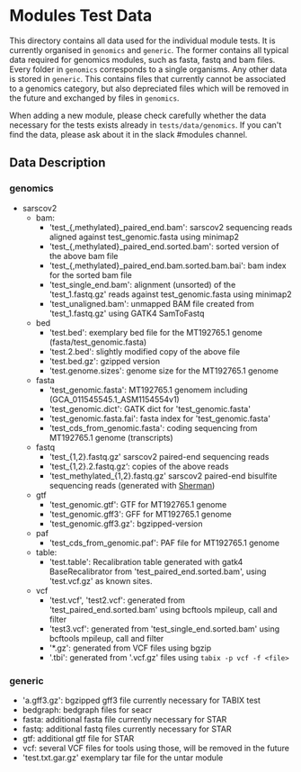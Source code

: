 # Modules Test Data

This directory contains all data used for the individual module tests. It is currently organised in `genomics` and `generic`. The former contains all typical data required for genomics modules, such as fasta, fastq and bam files. Every folder in `genomics` corresponds to a single organisms. Any other data is stored in `generic`. This contains files that currently cannot be associated to a genomics category, but also depreciated files which will be removed in the future and exchanged by files in `genomics`.

When adding a new module, please check carefully whether the data necessary for the tests exists already in `tests/data/genomics`. If you can't find the data, please ask about it in the slack #modules channel.

## Data Description

### genomics

* sarscov2
    * bam:
        * 'test_{,methylated}_paired_end.bam': sarscov2 sequencing reads aligned against test_genomic.fasta using minimap2
        * 'test_{,methylated}_paired_end.sorted.bam': sorted version of the above bam file
        * 'test_{,methylated}_paired_end.bam.sorted.bam.bai': bam index for the sorted bam file
        * 'test_single_end.bam': alignment (unsorted) of the 'test_1.fastq.gz' reads against test_genomic.fasta using minimap2
        * 'test_unaligned.bam': unmapped BAM file created from 'test_1.fastq.gz' using GATK4 SamToFastq
    * bed
        * 'test.bed': exemplary bed file for the MT192765.1 genome (fasta/test_genomic.fasta)
        * 'test.2.bed': slightly modified copy of the above file
        * 'test.bed.gz': gzipped version
        * 'test.genome.sizes': genome size for the MT192765.1 genome
    * fasta
        * 'test_genomic.fasta': MT192765.1 genomem including (GCA_011545545.1_ASM1154554v1)
        * 'test_genomic.dict': GATK dict for 'test_genomic.fasta'
        * 'test_genomic.fasta.fai': fasta index for 'test_genomic.fasta'
        * 'test_cds_from_genomic.fasta': coding sequencing from MT192765.1 genome (transcripts)
    * fastq
        * 'test_{1,2}.fastq.gz' sarscov2 paired-end sequencing reads
        * 'test_{1,2}.2.fastq.gz‘: copies of the above reads
        * 'test_methylated_{1,2}.fastq.gz' sarscov2 paired-end bisulfite sequencing reads (generated with [Sherman](https://github.com/FelixKrueger/Sherman))
    * gtf
        * 'test_genomic.gtf': GTF for MT192765.1 genome
        * 'test_genomic.gff3': GFF for MT192765.1 genome
        * 'test_genomic.gff3.gz': bgzipped-version
    * paf
        * 'test_cds_from_genomic.paf': PAF file for MT192765.1  genome
    * table:
      * 'test.table': Recalibration table generated with gatk4 BaseRecalibrator from 'test_paired_end.sorted.bam', using 'test.vcf.gz' as known sites.
    * vcf
        * 'test.vcf', 'test2.vcf': generated from 'test_paired_end.sorted.bam' using bcftools mpileup, call and filter
        * 'test3.vcf': generated from 'test_single_end.sorted.bam' using bcftools mpileup, call and filter
        * '*.gz': generated from VCF files using bgzip
        * '.tbi': generated from '.vcf.gz' files using `tabix -p vcf -f <file>`

### generic

* 'a.gff3.gz': bgzipped gff3 file currently necessary for TABIX test
* bedgraph: bedgraph files for seacr
* fasta: additional fasta file currently necessary for STAR
* fastq: additional fastq files currently necessary for STAR
* gtf: additional gtf file for STAR
* vcf: several VCF files for tools using those, will be removed in the future
* 'test.txt.gar.gz' exemplary tar file for the untar module
